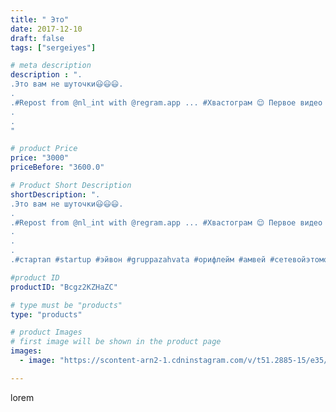```yaml
---
title: " Это"
date: 2017-12-10
draft: false
tags: ["sergeiyes"]

# meta description
description : ".
.Это вам не шуточки😃😃😃.
.
.#Repost from @nl_int with @regram.app ... #Хвастограм 😌 Первое видео //- парковка #зм2017  #Новосибирск, вторая //- #Краснодар
.
.
"

# product Price
price: "3000"
priceBefore: "3600.0"

# Product Short Description
shortDescription: ".
.Это вам не шуточки😃😃😃.
.
.#Repost from @nl_int with @regram.app ... #Хвастограм 😌 Первое видео //- парковка #зм2017  #Новосибирск, вторая //- #Краснодар
.
.
.
.#стартап #startup #эйвон #gruppazahvata #орифлейм #амвей #сетевойэтомоё #сетевой #миллионер #бизнесбезвложений #млм #легкиеденьги #сетевойэтомодно #автобонус #сетевоймаркетинг #стильжизни #типичныесетевики #пятигорск #кмв #ессентуки #бизнес #churslabs #sergeystar"

#product ID
productID: "Bcgz2KZHaZC"

# type must be "products"
type: "products"

# product Images
# first image will be shown in the product page
images:
  - image: "https://scontent-arn2-1.cdninstagram.com/v/t51.2885-15/e35/25009495_2014317685480655_1309115549468327936_n.jpg?tp=1&_nc_ht=scontent-arn2-1.cdninstagram.com&_nc_cat=111&_nc_ohc=rB72LXVqzvoAX8-GfiK&ccb=7-4&oh=c7cfb9c4d0ade6489f4002446ec19c5a&oe=6082C75C&_nc_sid=86f79a&ig_cache_key=MTY2NjU1OTg4NDUwOTY4NTMxNA%3D%3D.2-ccb7-4"

---
```

lorem
